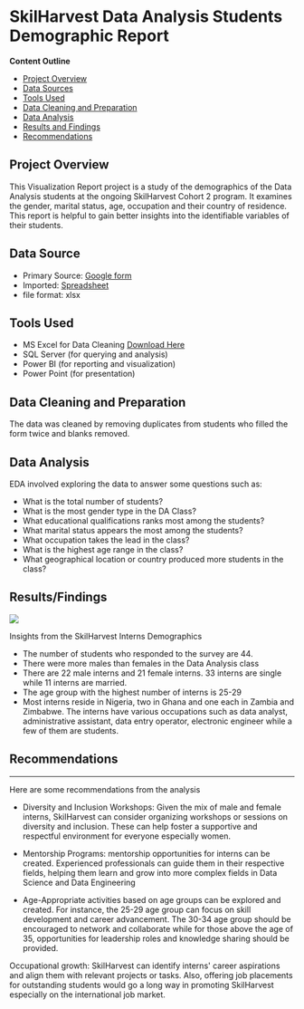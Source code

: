 # SkilHarvest Data Analysis Students Demographic Report

**Content Outline**
- [Project Overview](Project-Overview)
- [Data Sources](Data-Sources)
- [Tools Used](Tools-Used)
- [Data Cleaning and Preparation](Data-Cleaning-and-Preparation)
- [Data Analysis](Data-Analysis)
- [Results and Findings](Results-/-Findings)
- [Recommendations](Recommendations)

## Project Overview
This Visualization Report project is a study of the demographics of the Data Analysis students at the ongoing SkilHarvest Cohort 2 program. It examines the gender, marital status, age, occupation and their country of residence. This report is helpful to gain better insights into the identifiable variables of their students.

## Data Source
- Primary Source: [Google form](https://bit.ly/SkilHarvestClassData)
- Imported: [Spreadsheet]()
- file format: xlsx


## Tools Used
- MS Excel for Data Cleaning [Download Here](https://www.microsoft.com)
- SQL Server (for querying and analysis)
- Power BI (for reporting and visualization)
- Power Point (for presentation)

## Data Cleaning and Preparation

The data was cleaned by removing duplicates from students who filled the form twice and blanks removed.


## Data Analysis
  EDA involved exploring the data to answer some questions such as:
  - What is the total number of students?
  - What is the most gender type in the DA Class?
  - What educational qualifications ranks most among the students?
  - What marital status appears the most among the students?
  - What occupation takes the lead in the class?
  - What is the highest age range in the class?
  - What geographical location or country produced more students in the class?


## Results/Findings

![](vizpage1.jpg)

Insights from the SkilHarvest Interns Demographics

- The number of students who responded to the survey are 44.
- There were more males than females in the Data Analysis class
- There are 22 male interns and 21 female interns. 33 interns are single while 11 interns are married.
- The age group with the highest number of interns is 25-29
- Most interns reside in Nigeria, two in Ghana and one each in Zambia and Zimbabwe.
The interns have various occupations such as data analyst, administrative assistant, data entry operator, electronic engineer while a few of them are students.

## Recommendations
---
Here are some recommendations from the analysis

- Diversity and Inclusion Workshops: Given the mix of male and female interns, SkilHarvest can consider organizing workshops or sessions on diversity and inclusion. These can help foster a supportive and respectful environment for everyone especially women.

- Mentorship Programs: mentorship opportunities for interns can be created. Experienced professionals can guide them in their respective fields, helping them learn and grow into more complex fields in Data Science and Data Engineering

- Age-Appropriate activities based on age groups can be explored and created. For instance, the 25-29 age group can focus on skill development and career advancement. The 30-34 age group should be encouraged to network and collaborate while for those above the age of 35, opportunities for leadership roles and knowledge sharing should be provided.

Occupational growth: SkilHarvest can identify interns' career aspirations and align them with relevant projects or tasks. Also, offering job placements for outstanding students would go a long way in promoting SkilHarvest especially on the international job market.

